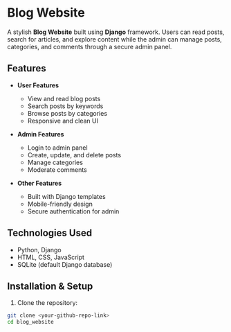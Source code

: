 # Blog Website

A stylish **Blog Website** built using **Django** framework. Users can read posts, search for articles, and explore content while the admin can manage posts, categories, and comments through a secure admin panel.

## Features

- **User Features**
  - View and read blog posts
  - Search posts by keywords
  - Browse posts by categories
  - Responsive and clean UI

- **Admin Features**
  - Login to admin panel
  - Create, update, and delete posts
  - Manage categories
  - Moderate comments

- **Other Features**
  - Built with Django templates
  - Mobile-friendly design
  - Secure authentication for admin

## Technologies Used

- Python, Django
- HTML, CSS, JavaScript
- SQLite (default Django database)

## Installation & Setup

1. Clone the repository:
```bash
git clone <your-github-repo-link>
cd blog_website
